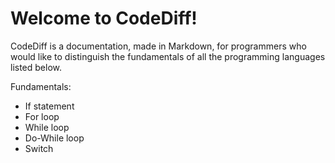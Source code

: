 # Welcome to CodeDiff!

CodeDiff is a documentation, made in Markdown, for programmers who would like to distinguish the fundamentals of all the programming languages listed below.

Fundamentals:
- If statement
- For loop
- While loop
- Do-While loop
- Switch      
